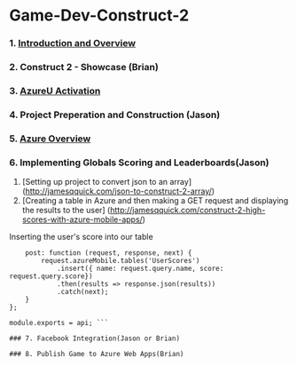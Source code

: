 # Game-Dev-Construct-2

### 1. [Introduction and Overview](/Content/Introduction.pptx)

### 2. Construct 2 - Showcase (Brian)

### 3. [AzureU Activation](https://www.microsoftazurepass.com/howto)

### 4. Project Preperation and Construction (Jason)

### 5. [Azure Overview](https://portal.azure.com)

### 6. Implementing Globals Scoring and Leaderboards(Jason)

1. [Setting up project to convert json to an array] (http://jamesqquick.com/json-to-construct-2-array/)
2. [Creating a table in Azure and then making a GET request and displaying the results to the user] (http://jamesqquick.com/construct-2-high-scores-with-azure-mobile-apps/)

Inserting the user's score into our table

``` var api = {
    post: function (request, response, next) {
        request.azureMobile.tables('UserScores')
            .insert({ name: request.query.name, score: request.query.score})
            .then(results => response.json(results))
            .catch(next);
    }
};

module.exports = api; ```

### 7. Facebook Integration(Jason or Brian)

### 8. Publish Game to Azure Web Apps(Brian)